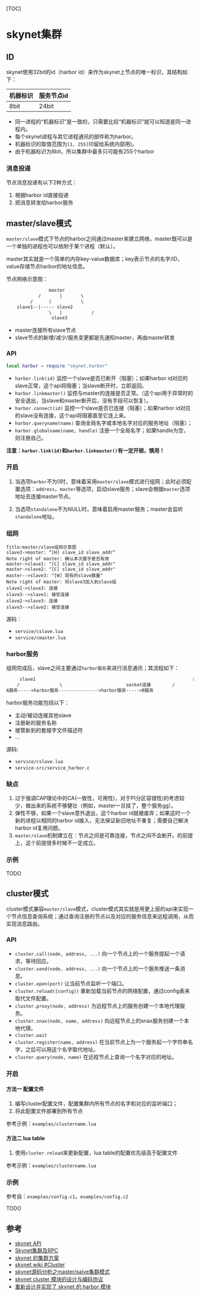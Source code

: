 [TOC]

# skynet集群



## ID

skynet使用32bit的id（harbor id）来作为skynet上节点的唯一标识，其结构如下：

| 机器标识 | 服务节点id |
| -------- | ---------- |
| 8bit     | 24bit      |

- 同一进程的“机器标识”是一致的，只需要比较“机器标识”就可以知道是同一进程内。
- 每个skynet进程与其它进程通讯的部件称为harbor。
- 机器标识的取值范围为`[1, 255]`(0留给系统内部用)。
- 由于机器标识为8bit，所以集群中最多只可能有255个harbor

### 消息投递

节点消息投递有以下2种方式：

1. 根据harbor id直接投递
2. 把消息转发给harbor服务



## master/slave模式

`master/slave`模式下节点的harbor之间通过master来建立网络，master既可以是一个单独的进程也可以依附于某个进程（默认）。

master其实就是一个简单的内存key-value数据库；key表示节点的名字/ID，value存储节点harbor的地址信息。

节点网络示意图：

```txt
				master
			/		|		\
		 /		|			\
	slave1--|----- slave2
				\	|			/
				 slave3
```

- master连接所有slave节点
- slave节点的新增/减少/服务变更都是先通知master，再由master转发

### API

```lua
local harbor = require "skynet.harbor"
```

- `harbor.link(id)` 监控一个slave是否已断开（阻塞）；如果harbor id对应的slave正常，这个api将阻塞；当slave断开时，立即返回。
- `harbor.linkmaster()` 监控与master的连接是否正常。（这个api用于异常时的安全退出，当slave和master断开后，没有手段可以恢复）。
- `harbor.connect(id)` 监控一个slave是否已连接（阻塞）；如果harbor id对应的slave没有连接，这个api将阻塞直至它连上来。
- `harbor.queryname(name)` 查询全局名字或本地名字对应的服务地址（阻塞）；
- `harbor.globalname(name, handle)` 注册一个全局名字；如果handle为空，则注册自己。

**注意：`harbor.link(id)`和`barbor.linkmaster()`有一定开销，慎用！**

### 开启

1. 当选项`harbor`不为0时，意味着采用`master/slave`模式进行组网；此时必须配置选项：`address`，`master`等选项，启动slave服务；slave会根据`master`选项地址去连接master节点。

2. 当选项`standalone`不为NULL时，意味着启用master服务；master会监听`standalone`地址。

### 组网

```sequence
Title:master/slave组网示意图
slave3->master: “[H] slave_id slave_addr”
Note right of master: 确认本次握手是否有效
master->slave1: "[C] slave_id slave_addr"
master->slave2: "[C] slave_id slave_addr"
master-->slave3: "[W] 现有的slave数量"
Note right of master: 将slave3加入到slave组
slave1->slave3: 连接
slave3-->slave1: 接受连接
slave2->slave3: 连接
slave3-->slave2: 接受连接
```

源码：

- `service/cslave.lua`
- `service/cmaster.lua`

### harbor服务

组网完成后，slave之间主要通过`harbor服务`来进行消息通讯；其流程如下：

```txt
	 slave1															  slave2
	/				\						 socket连接	     /	    		\
A服务----->harbor服务--------------->harbor服务----->B服务
```

harbor服务功能包括以下：

- 主动/被动连接其他slave
- 注册新的服务名称
- 接管新到的套接字文件描述符
- ...

源码:

- `service/cslave.lua`
- `service-src/service_harbor.c`

### 缺点

1. 过于强调CAP理论中的CA(一致性，可用性)，对于P(分区容错性)的考虑较少，做出来的系统不够健壮（例如，master一旦挂了，整个服务gg）。
2. 弹性不够，如果一个slave意外退出，这个harbor id就被废弃；如果这时一个新的进程以相同的harbor id接入，无法保证新旧地址不重复；需要自己解决harbor id复用问题。
3. `master/slave`机制建立在：节点之间是可靠连接，节点之间不会断开。的前提上，这个前提很多时候不一定成立。

### 示例

TODO



## cluster模式

cluster模式兼容`master/slave`模式，cluster模式其实就是用更上层的api来实现一个节点信息查询系统；通过查询注册的节点以及对应的服务信息来远程调用，从而实现消息路由。

### API

- `cluster.call(node, address, ...)` 向一个节点上的一个服务提起一个请求，等待回应。
- `cluster.send(node, address, ...)` 向一个节点上的一个服务推送一条消息。
- `cluster.open(port)` 让当前节点监听一个端口。
- `cluster.reload([config])` 重新加载当前节点的网络配置，通过config表来取代文件配置。
- `cluster.proxy(node, address)` 为远程节点上的服务创建一个本地代理服务。
- `cluster.snax(node, name, address)` 向远程节点上的snax服务创建一个本地代理。
- `cluster.wait` 
- `cluster.register(name, address)` 在当前节点上为一个服务起一个字符串名字，之后可以用这个名字取代地址。
- `cluster.query(node, name)` 在远程节点上查询一个名字对应的地址。

### 开启

#### 方法一 配置文件

1. 编写cluster配置文件，配置集群内所有节点的名字和对应的监听端口；
2. 将此配置文件部署到所有节点

参考示例：`examples/clustername.lua`

#### 方法二 lua table

1. 使用`cluster.reload`来更新配置，lua table的配置优先级高于配置文件

参考示例：`examples/clustername.lua`

### 示例

参考自：`examples/config.c1`，`examples/config.c2`

TODO



## 参考

- [skynet API](https://github.com/cloudwu/skynet/wiki/APIList)
- [Skynet集群及RPC](https://blog.codingnow.com/2012/08/skynet_harbor_rpc.html)
- [skynet 的集群方案](https://blog.codingnow.com/2014/06/skynet_cluster.html)
- [skynet wiki #Cluster](https://github.com/cloudwu/skynet/wiki/Cluster)
- [skynet源码分析之master/salve集群模式](https://www.cnblogs.com/RainRill/p/8868401.html)
- [skynet cluster 模块的设计与编码协议](https://blog.codingnow.com/2017/03/skynet_cluster.html)
- [重新设计并实现了 skynet 的 harbor 模块](https://blog.codingnow.com/2014/06/skynet_harbor_redesign.html)

